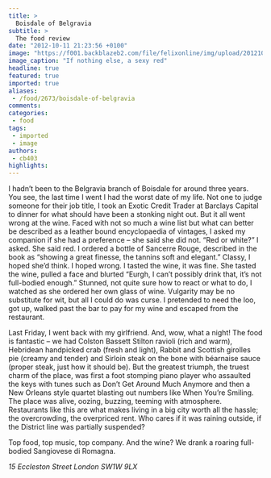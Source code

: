 ```yaml
---
title: >
  Boisdale of Belgravia
subtitle: >
  The food review
date: "2012-10-11 21:23:56 +0100"
image: "https://f001.backblazeb2.com/file/felixonline/img/upload/201210112223-felix-food-reviewrgb.jpg"
image_caption: "If nothing else, a sexy red"
headline: true
featured: true
imported: true
aliases:
 - /food/2673/boisdale-of-belgravia
comments:
categories:
 - food
tags:
 - imported
 - image
authors:
 - cb403
highlights:
---
```


I hadn’t been to the Belgravia branch of Boisdale for around three years. You see, the last time I went I had the worst date of my life. Not one to judge someone for their job title, I took an Exotic Credit Trader at Barclays Capital to dinner for what should have been a stonking night out. But it all went wrong at the wine. Faced with not so much a wine list but what can better be described as a leather bound encyclopaedia of vintages, I asked my companion if she had a preference – she said she did not. “Red or white?” I asked. She said red. I ordered a bottle of Sancerre Rouge, described in the book as “showing a great finesse, the tannins soft and elegant.” Classy, I hoped she’d think. I hoped wrong. I tasted the wine, it was fine. She tasted the wine, pulled a face and blurted “Eurgh, I can’t possibly drink that, it’s not full-bodied enough.” Stunned, not quite sure how to react or what to do, I watched as she ordered her own glass of wine. Vulgarity may be no substitute for wit, but all I could do was curse. I pretended to need the loo, got up, walked past the bar to pay for my wine and escaped from the restaurant.

Last Friday, I went back with my girlfriend. And, wow, what a night! The food is fantastic – we had Colston Bassett Stilton ravioli (rich and warm), Hebridean handpicked crab (fresh and light), Rabbit and Scottish girolles pie (creamy and tender) and Sirloin steak on the bone with béarnaise sauce (proper steak, just how it should be). But the greatest triumph, the truest charm of the place, was first a foot stomping piano player who assaulted the keys with tunes such as Don’t Get Around Much Anymore and then a New Orleans style quartet blasting out numbers like When You’re Smiling. The place was alive, oozing, buzzing, teeming with atmosphere. Restaurants like this are what makes living in a big city worth all the hassle; the overcrowding, the overpriced rent. Who cares if it was raining outside, if the District line was partially suspended?

Top food, top music, top company. And the wine? We drank a roaring full-bodied Sangiovese di Romagna.

_15 Eccleston Street
 London
 SW1W 9LX_
